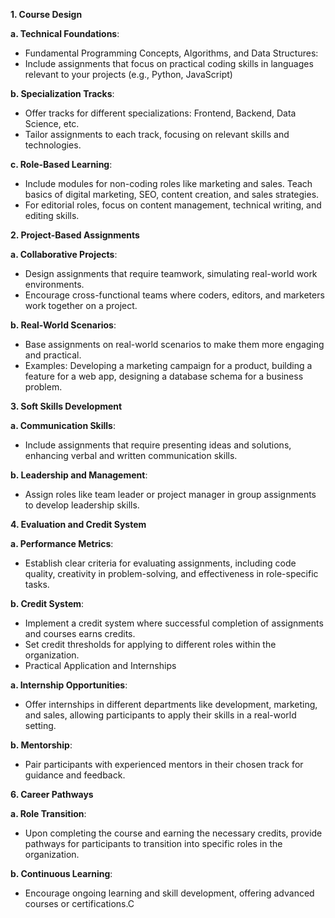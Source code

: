 **1. Course Design**

**a. Technical Foundations**:

- Fundamental Programming Concepts, Algorithms, and Data Structures:
- Include assignments that focus on practical coding skills in languages relevant to your projects (e.g., Python, JavaScript)

**b. Specialization Tracks**:

- Offer tracks for different specializations: Frontend, Backend, Data Science, etc.
- Tailor assignments to each track, focusing on relevant skills and technologies.

**c. Role-Based Learning**:

- Include modules for non-coding roles like marketing and sales. Teach basics of digital marketing, SEO, content creation, and sales strategies.
- For editorial roles, focus on content management, technical writing, and editing skills.

**2. Project-Based Assignments**

**a. Collaborative Projects**:

- Design assignments that require teamwork, simulating real-world work environments.
- Encourage cross-functional teams where coders, editors, and marketers work together on a project.

**b. Real-World Scenarios**:

- Base assignments on real-world scenarios to make them more engaging and practical.
- Examples: Developing a marketing campaign for a product, building a feature for a web app, designing a database schema for a business problem.

**3. Soft Skills Development**

**a. Communication Skills**:

- Include assignments that require presenting ideas and solutions, enhancing verbal and written communication skills.

**b. Leadership and Management**:

- Assign roles like team leader or project manager in group assignments to develop leadership skills.

**4. Evaluation and Credit System**

**a. Performance Metrics**:

- Establish clear criteria for evaluating assignments, including code quality, creativity in problem-solving, and effectiveness in role-specific tasks.

**b. Credit System**:

- Implement a credit system where successful completion of assignments and courses earns credits.
- Set credit thresholds for applying to different roles within the organization.
- Practical Application and Internships

**a. Internship Opportunities**:

- Offer internships in different departments like development, marketing, and sales, allowing participants to apply their skills in a real-world setting.

**b. Mentorship**:

- Pair participants with experienced mentors in their chosen track for guidance and feedback.

**6. Career Pathways**

**a. Role Transition**:

- Upon completing the course and earning the necessary credits, provide pathways for participants to transition into specific roles in the organization.

**b. Continuous Learning**:

- Encourage ongoing learning and skill development, offering advanced courses or certifications.C